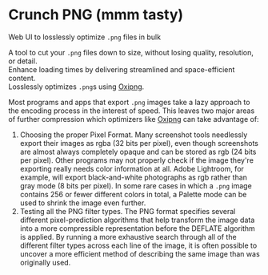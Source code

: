 # Crunch PNG (mmm tasty)
Web UI to losslessly optimize `.png` files in bulk

A tool to cut your `.png` files down to size, without losing quality, resolution, or detail.\
Enhance loading times by delivering streamlined and space-efficient content.\
Losslessly optimizes `.png`s using [Oxipng](https://github.com/shssoichiro/oxipng).

Most programs and apps that export `.png` images take a lazy approach to the encoding process in the interest of speed. This leaves two major areas of further compression which optimizers like [Oxipng](https://github.com/shssoichiro/oxipng) can take advantage of:
1. Choosing the proper Pixel Format. Many screenshot tools needlessly export their images as rgba (32 bits per pixel), even though screenshots are almost always completely opaque and can be stored as rgb (24 bits per pixel). Other programs may not properly check if the image they're exporting really needs color information at all. Adobe Lightroom, for example, will export black-and-white photographs as rgb rather than gray mode (8 bits per pixel). In some rare cases in which a `.png` image contains 256 or fewer different colors in total, a Palette mode can be used to shrink the image even further.
2. Testing all the PNG filter types. The PNG format specifies several different pixel-prediction algorithms that help transform the image data into a more compressible representation before the DEFLATE algorithm is applied. By running a more exhaustive search through all of the different filter types across each line of the image, it is often possible to uncover a more efficient method of describing the same image than was originally used.

